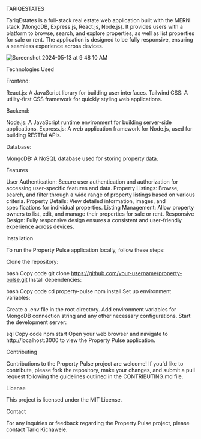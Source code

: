 TARIQESTATES

TariqEstates is a full-stack real estate web application built with the MERN stack (MongoDB, Express.js, React.js, Node.js). It provides users with a platform to browse, search, and explore properties, as well as list properties for sale or rent. The application is designed to be fully responsive, ensuring a seamless experience across devices.

![Screenshot 2024-05-13 at 9 48 10 AM](https://github.com/TariqKichawele/realestate_app/assets/105932024/9b882512-f163-4db1-9f17-6db42cdca2d4)

Technologies Used

Frontend:

React.js: A JavaScript library for building user interfaces.
Tailwind CSS: A utility-first CSS framework for quickly styling web applications.

Backend:

Node.js: A JavaScript runtime environment for building server-side applications.
Express.js: A web application framework for Node.js, used for building RESTful APIs.

Database:

MongoDB: A NoSQL database used for storing property data.

Features

User Authentication: Secure user authentication and authorization for accessing user-specific features and data.
Property Listings: Browse, search, and filter through a wide range of property listings based on various criteria.
Property Details: View detailed information, images, and specifications for individual properties.
Listing Management: Allow property owners to list, edit, and manage their properties for sale or rent.
Responsive Design: Fully responsive design ensures a consistent and user-friendly experience across devices.

Installation

To run the Property Pulse application locally, follow these steps:

Clone the repository:

bash
Copy code
git clone https://github.com/your-username/property-pulse.git
Install dependencies:

bash
Copy code
cd property-pulse
npm install
Set up environment variables:

Create a .env file in the root directory.
Add environment variables for MongoDB connection string and any other necessary configurations.
Start the development server:

sql
Copy code
npm start
Open your web browser and navigate to http://localhost:3000 to view the Property Pulse application.

Contributing

Contributions to the Property Pulse project are welcome! If you'd like to contribute, please fork the repository, make your changes, and submit a pull request following the guidelines outlined in the CONTRIBUTING.md file.

License

This project is licensed under the MIT License.

Contact

For any inquiries or feedback regarding the Property Pulse project, please contact Tariq Kichawele.
